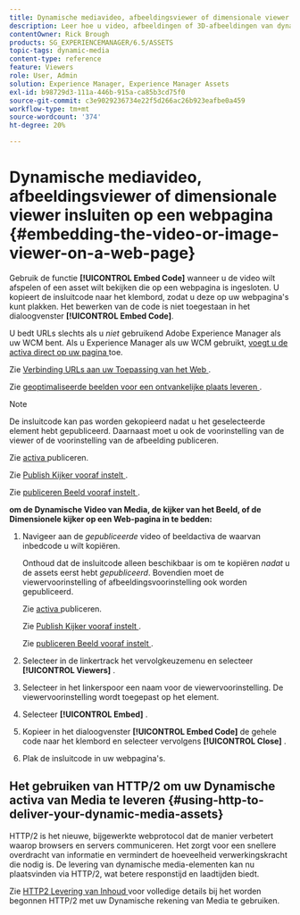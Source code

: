 ```yaml
---
title: Dynamische mediavideo, afbeeldingsviewer of dimensionale viewer insluiten op een webpagina
description: Leer hoe u video, afbeeldingen of 3D-afbeeldingen van dynamische media insluit op een webpagina
contentOwner: Rick Brough
products: SG_EXPERIENCEMANAGER/6.5/ASSETS
topic-tags: dynamic-media
content-type: reference
feature: Viewers
role: User, Admin
solution: Experience Manager, Experience Manager Assets
exl-id: b98729d3-111a-446b-915a-ca85b3cd75f0
source-git-commit: c3e9029236734e22f5d266ac26b923eafbe0a459
workflow-type: tm+mt
source-wordcount: '374'
ht-degree: 20%

---
```


# Dynamische mediavideo, afbeeldingsviewer of dimensionale viewer insluiten op een webpagina {#embedding-the-video-or-image-viewer-on-a-web-page}

Gebruik de functie **[!UICONTROL Embed Code]** wanneer u de video wilt afspelen of een asset wilt bekijken die op een webpagina is ingesloten. U kopieert de insluitcode naar het klembord, zodat u deze op uw webpagina&#39;s kunt plakken. Het bewerken van de code is niet toegestaan in het dialoogvenster **[!UICONTROL Embed Code]**.

U bedt URLs slechts als u *niet* gebruikend Adobe Experience Manager als uw WCM bent. Als u Experience Manager als uw WCM gebruikt, [ voegt u de activa direct op uw pagina ](adding-dynamic-media-assets-to-pages.md) toe.

Zie [ Verbinding URLs aan uw Toepassing van het Web ](linking-urls-to-yourwebapplication.md).

Zie [ geoptimaliseerde beelden voor een ontvankelijke plaats leveren ](responsive-site.md).

>[!NOTE]
>
>De insluitcode kan pas worden gekopieerd nadat u het geselecteerde element hebt gepubliceerd. Daarnaast moet u ook de voorinstelling van de viewer of de voorinstelling van de afbeelding publiceren.
>
>Zie [ activa ](publishing-dynamicmedia-assets.md) publiceren.
>
>Zie [ Publish Kijker vooraf instelt ](managing-viewer-presets.md#publishing-viewer-presets).
>
>Zie [ publiceren Beeld vooraf instelt ](managing-image-presets.md#publishing-image-presets).

**om de Dynamische Video van Media, de kijker van het Beeld, of de Dimensionele kijker op een Web-pagina in te bedden:**

1. Navigeer aan de *gepubliceerde* video of beeldactiva de waarvan inbedcode u wilt kopiëren.

   Onthoud dat de insluitcode alleen beschikbaar is om te kopiëren *nadat* u de assets eerst hebt *gepubliceerd*. Bovendien moet de viewervoorinstelling of afbeeldingsvoorinstelling ook worden gepubliceerd.

   Zie [ activa ](publishing-dynamicmedia-assets.md) publiceren.

   Zie [ Publish Kijker vooraf instelt ](managing-viewer-presets.md#publishing-viewer-presets).

   Zie [ publiceren Beeld vooraf instelt ](managing-image-presets.md#publishing-image-presets).

1. Selecteer in de linkertrack het vervolgkeuzemenu en selecteer **[!UICONTROL Viewers]** .
1. Selecteer in het linkerspoor een naam voor de viewervoorinstelling. De viewervoorinstelling wordt toegepast op het element.
1. Selecteer **[!UICONTROL Embed]** .
1. Kopieer in het dialoogvenster **[!UICONTROL Embed Code]** de gehele code naar het klembord en selecteer vervolgens **[!UICONTROL Close]** .
1. Plak de insluitcode in uw webpagina&#39;s.

## Het gebruiken van HTTP/2 om uw Dynamische activa van Media te leveren {#using-http-to-deliver-your-dynamic-media-assets}

HTTP/2 is het nieuwe, bijgewerkte webprotocol dat de manier verbetert waarop browsers en servers communiceren. Het zorgt voor een snellere overdracht van informatie en vermindert de hoeveelheid verwerkingskracht die nodig is. De levering van dynamische media-elementen kan nu plaatsvinden via HTTP/2, wat betere responstijd en laadtijden biedt.

Zie [ HTTP2 Levering van Inhoud ](http2.md) voor volledige details bij het worden begonnen HTTP/2 met uw Dynamische rekening van Media te gebruiken.
